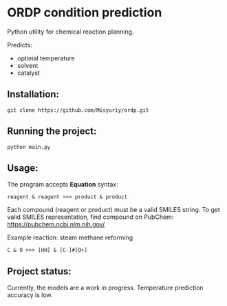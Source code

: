 # ORDP condition prediction

Python utility for chemical reaction planning.

Predicts:
- optimal temperature
- solvent
- catalyst

## Installation:
    git clone https://github.com/Misyuriy/ordp.git

## Running the project:
    python main.py

## Usage:
The program accepts **Equation** syntax:

    reagent & reagent >>> product & product

Each compound (reagent or product) must be a valid SMILES string.
To get valid SMILES representation, find compound on PubChem: https://pubchem.ncbi.nlm.nih.gov/

Example reaction: steam methane reforming

    C & O >>> [HH] & [C-]#[O+]

## Project status:
Currently, the models are a work in progress. 
Temperature prediction accuracy is low.
